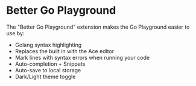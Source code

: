 # Better Go Playground

The "Better Go Playground" extension makes the Go Playground easier to use by: 

 - Golang syntax highlighting
 - Replaces the built in with the Ace editor
 - Mark lines with syntax errors when running your code
 - Auto-completion + Snippets
 - Auto-save to local storage
 - Dark/Light theme toggle
